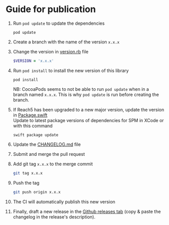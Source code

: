 # Guide for publication

1. Run `pod update` to update the dependencies
    ```shell
    pod update
    ```

2. Create a branch with the name of the version `x.x.x`

3. Change the version in [version.rb](version.rb) file
    ```ruby
    $VERSION = 'x.x.x'
    ```

4. Run `pod install` to install the new version of this library
    ```shell
    pod install
    ```
   NB: CocoaPods seems to not be able to run `pod update` when in a branch named `x.x.x`. This is why `pod update` is run before creating the branch.

5. If Reach5 has been upgraded to a new major version, update the version in [Package.swift](Package.swift) <br>
Update to latest package versions of dependencies for SPM in XCode or with this command
    ```shell
    swift package update
    ```

6. Update the [CHANGELOG.md](CHANGELOG.md) file

7. Submit and merge the pull request

8. Add git tag `x.x.x` to the merge commit
    ```sh
    git tag x.x.x
    ```

9. Push the tag
    ```sh
    git push origin x.x.x
    ```

10. The CI will automatically publish this new version

11. Finally, draft a new release in the [Github releases tab](https://github.com/ReachFive/reachfive-ios-facebook/releases) (copy & paste the changelog in the release's description).
